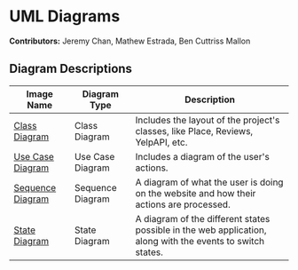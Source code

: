 # UML Diagrams

**Contributors:** Jeremy Chan, Mathew Estrada, Ben Cuttriss Mallon

## Diagram Descriptions

| Image Name | Diagram Type | Description |
|------------|--------------|-------------|
| [Class Diagram](./ClassDiagram.drawio.pdf) | Class Diagram | Includes the layout of the project's classes, like Place, Reviews, YelpAPI, etc. |
| [Use Case Diagram](./useCaseDiagram.drawio%20(1).pdf) | Use Case Diagram | Includes a diagram of the user's actions. |
| [Sequence Diagram](./SequenceDiagram.drawio.pdf) | Sequence Diagram | A diagram of what the user is doing on the website and how their actions are processed. |
| [State Diagram](./filename.extension) | State Diagram | A diagram of the different states possible in the web application, along with the events to switch states. |
